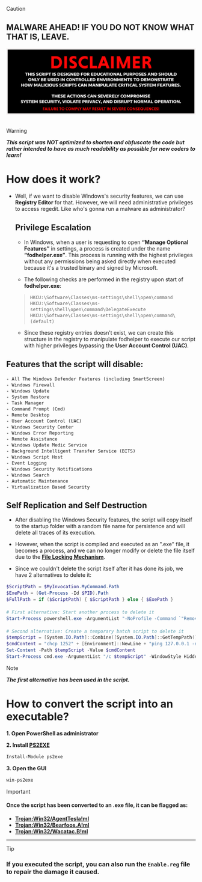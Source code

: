 > [!CAUTION]
> ## MALWARE AHEAD! IF YOU DO NOT KNOW WHAT THAT IS, LEAVE.
<div align=center>

<img src="https://github.com/isPique/Fuck-Windows-Security/blob/main/disclaimer.png" width="700">

</div>

<br>

> [!WARNING]
> ***This script was NOT optimized to shorten and obfuscate the code but rather intended to have as much readability as possible for new coders to learn!***

# How does it work?

* Well, if we want to disable Windows's security features, we can use **Registry Editor** for that. However, we will need administrative privileges to access regedit. Like who's gonna run a malware as administrator?

  ## Privilege Escalation

  - In Windows, when a user is requesting to open **“Manage Optional Features”** in settings, a process is created under the name **“fodhelper.exe”**. This process is running with the highest privileges without any permissions being asked directly when executed because it's a trusted binary and signed by Microsoft.

  - The following checks are performed in the registry upon start of **fodhelper.exe**:

  > ```plaintext
  > HKCU:\Software\Classes\ms-settings\shell\open\command
  > HKCU:\Software\Classes\ms-settings\shell\open\command\DelegateExecute
  > HKCU:\Software\Classes\ms-settings\shell\open\command\(default)
  > ```

  - Since these registry entries doesn’t exist, we can create this structure in the registry to manipulate fodhelper to execute our script with higher privileges bypassing the **User Account Control (UAC)**.

## Features that the script will disable:
  ```plaintext
  - All The Windows Defender Features (including SmartScreen)
  - Windows Firewall
  - Windows Update
  - System Restore
  - Task Manager
  - Command Prompt (Cmd)
  - Remote Desktop
  - User Account Control (UAC)
  - Windows Security Center
  - Windows Error Reporting
  - Remote Assistance
  - Windows Update Medic Service
  - Background Intelligent Transfer Service (BITS)
  - Windows Script Host
  - Event Logging
  - Windows Security Notifications
  - Windows Search
  - Automatic Maintenance
  - Virtualization Based Security
  ```

## Self Replication and Self Destruction

* After disabling the Windows Security features, the script will copy itself to the startup folder with a random file name for persistence and will delete all traces of its execution.

* However, when the script is compiled and executed as an ".exe" file, it becomes a process, and we can no longer modify or delete the file itself due to the **[File Locking Mechanism](https://en.wikipedia.org/wiki/File_locking)**.

* Since we couldn't delete the script itself after it has done its job, we have 2 alternatives to delete it:

```powershell
$ScriptPath = $MyInvocation.MyCommand.Path
$ExePath = (Get-Process -Id $PID).Path
$FullPath = if ($ScriptPath) { $ScriptPath } else { $ExePath }

# First alternative: Start another process to delete it
Start-Process powershell.exe -ArgumentList "-NoProfile -Command `"Remove-Item -Path '$FullPath' -Force -ErrorAction SilentlyContinue`"" -WindowStyle Hidden

# Second alternative: Create a temporary batch script to delete it
$tempScript = [System.IO.Path]::Combine([System.IO.Path]::GetTempPath(), [System.IO.Path]::GetRandomFileName() + ".cmd")
$cmdContent = "chcp 1252" + [Environment]::NewLine + "ping 127.0.0.1 -n 2 > nul" + [Environment]::NewLine + "del /q /f `"$FullPath`"" + [Environment]::NewLine + "del /q /f %~f0"
Set-Content -Path $tempScript -Value $cmdContent
Start-Process cmd.exe -ArgumentList "/c $tempScript" -WindowStyle Hidden
```
> [!NOTE]
> ***The first alternative has been used in the script.***

# How to convert the script into an executable?

**1. Open PowerShell as administrator**

**2. Install [PS2EXE](https://www.advancedinstaller.com/convert-powershell-to-exe)**

  ```powershell
  Install-Module ps2exe
  ```

**3. Open the GUI**

  ```powershell
  win-ps2exe
  ```

> [!IMPORTANT]
> #### Once the script has been converted to an .exe file, it can be flagged as:
> * [**Trojan:Win32/AgentTesla!ml**](https://www.microsoft.com/en-us/wdsi/threats/malware-encyclopedia-description?name=Trojan%3AWin32%2FAgentTesla!ml&threatid=2147760503)
> * [**Trojan:Win32/Bearfoos.A!ml**](https://www.microsoft.com/en-us/wdsi/threats/malware-encyclopedia-description?name=Trojan%3AWin32%2FBearfoos.A!ml&threatid=2147731250)
> * [**Trojan:Win32/Wacatac.B!ml**](https://www.microsoft.com/en-us/wdsi/threats/malware-encyclopedia-description?name=Trojan%3AWin32%2FWacatac.H!ml&threatid=2147814523)

<hr>

> [!TIP]
> ### If you executed the script, you can also run the `Enable.reg` file to repair the damage it caused.
